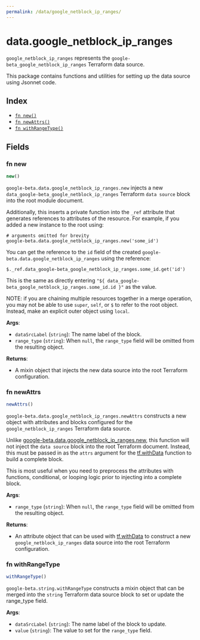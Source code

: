 ```yaml
---
permalink: /data/google_netblock_ip_ranges/
---
```


# data.google_netblock_ip_ranges

`google_netblock_ip_ranges` represents the `google-beta_google_netblock_ip_ranges` Terraform data source.



This package contains functions and utilities for setting up the data source using Jsonnet code.


## Index

* [`fn new()`](#fn-new)
* [`fn newAttrs()`](#fn-newattrs)
* [`fn withRangeType()`](#fn-withrangetype)

## Fields

### fn new

```ts
new()
```


`google-beta.data.google_netblock_ip_ranges.new` injects a new `data_google-beta_google_netblock_ip_ranges` Terraform `data source`
block into the root module document.

Additionally, this inserts a private function into the `_ref` attribute that generates references to attributes of the
resource. For example, if you added a new instance to the root using:

    # arguments omitted for brevity
    google-beta.data.google_netblock_ip_ranges.new('some_id')

You can get the reference to the `id` field of the created `google-beta.data.google_netblock_ip_ranges` using the reference:

    $._ref.data_google-beta_google_netblock_ip_ranges.some_id.get('id')

This is the same as directly entering `"${ data_google-beta_google_netblock_ip_ranges.some_id.id }"` as the value.

NOTE: if you are chaining multiple resources together in a merge operation, you may not be able to use `super`, `self`,
or `$` to refer to the root object. Instead, make an explicit outer object using `local`.

**Args**:
  - `dataSrcLabel` (`string`): The name label of the block.
  - `range_type` (`string`):  When `null`, the `range_type` field will be omitted from the resulting object.

**Returns**:
- A mixin object that injects the new data source into the root Terraform configuration.


### fn newAttrs

```ts
newAttrs()
```


`google-beta.data.google_netblock_ip_ranges.newAttrs` constructs a new object with attributes and blocks configured for the `google_netblock_ip_ranges`
Terraform data source.

Unlike [google-beta.data.google_netblock_ip_ranges.new](#fn-google_netblock_ip_rangesnew), this function will not inject the `data source`
block into the root Terraform document. Instead, this must be passed in as the `attrs` argument for the
[tf.withData](https://github.com/tf-libsonnet/core/tree/main/docs#fn-withdata) function to build a complete block.

This is most useful when you need to preprocess the attributes with functions, conditional, or looping logic prior to
injecting into a complete block.

**Args**:
  - `range_type` (`string`):  When `null`, the `range_type` field will be omitted from the resulting object.

**Returns**:
  - An attribute object that can be used with [tf.withData](https://github.com/tf-libsonnet/core/tree/main/docs#fn-withdata) to construct a new `google_netblock_ip_ranges` data source into the root Terraform configuration.


### fn withRangeType

```ts
withRangeType()
```

`google-beta.string.withRangeType` constructs a mixin object that can be merged into the `string`
Terraform data source block to set or update the range_type field.



**Args**:
  - `dataSrcLabel` (`string`): The name label of the block to update.
  - `value` (`string`): The value to set for the `range_type` field.
